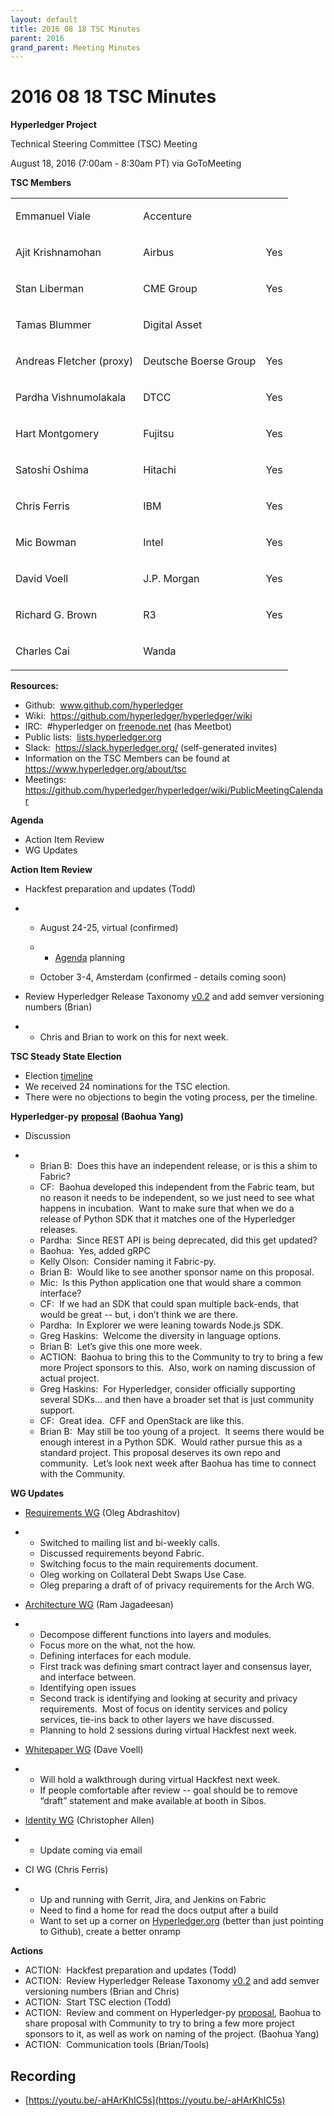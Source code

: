 ```yaml
---
layout: default
title: 2016 08 18 TSC Minutes
parent: 2016
grand_parent: Meeting Minutes
---
```

# 2016 08 18 TSC Minutes

**Hyperledger Project**

Technical Steering Committee (TSC) Meeting

August 18, 2016 (7:00am - 8:30am PT) via GoToMeeting

**TSC Members**

<div class="table-wrap">

<table class="confluenceTable">
<tbody>
<tr class="odd">
<td class="confluenceTd"><p><span>Emmanuel Viale</span></p></td>
<td class="confluenceTd"><p><span>Accenture</span></p></td>
<td class="confluenceTd"><br />
</td>
</tr>
<tr class="even">
<td class="confluenceTd"><p><span>Ajit Krishnamohan</span></p></td>
<td class="confluenceTd"><p><span>Airbus</span></p></td>
<td class="confluenceTd"><p><span>Yes</span></p></td>
</tr>
<tr class="odd">
<td class="confluenceTd"><p><span>Stan Liberman</span></p></td>
<td class="confluenceTd"><p><span>CME Group</span></p></td>
<td class="confluenceTd"><p><span>Yes</span></p></td>
</tr>
<tr class="even">
<td class="confluenceTd"><p><span>Tamas Blummer</span></p></td>
<td class="confluenceTd"><p><span>Digital Asset</span></p></td>
<td class="confluenceTd"><br />
</td>
</tr>
<tr class="odd">
<td class="confluenceTd"><p><span>Andreas Fletcher
(proxy)</span></p></td>
<td class="confluenceTd"><p><span>Deutsche Boerse Group</span></p></td>
<td class="confluenceTd"><p><span>Yes</span></p></td>
</tr>
<tr class="even">
<td class="confluenceTd"><p><span>Pardha Vishnumolakala</span></p></td>
<td class="confluenceTd"><p><span>DTCC</span></p></td>
<td class="confluenceTd"><p><span>Yes</span></p></td>
</tr>
<tr class="odd">
<td class="confluenceTd"><p><span>Hart Montgomery</span></p></td>
<td class="confluenceTd"><p><span>Fujitsu</span></p></td>
<td class="confluenceTd"><p><span>Yes</span></p></td>
</tr>
<tr class="even">
<td class="confluenceTd"><p><span>Satoshi Oshima</span></p></td>
<td class="confluenceTd"><p><span>Hitachi</span></p></td>
<td class="confluenceTd"><p><span>Yes</span></p></td>
</tr>
<tr class="odd">
<td class="confluenceTd"><p><span>Chris Ferris</span></p></td>
<td class="confluenceTd"><p><span>IBM</span></p></td>
<td class="confluenceTd"><p><span>Yes</span></p></td>
</tr>
<tr class="even">
<td class="confluenceTd"><p><span>Mic Bowman</span></p></td>
<td class="confluenceTd"><p><span>Intel</span></p></td>
<td class="confluenceTd"><p><span>Yes</span></p></td>
</tr>
<tr class="odd">
<td class="confluenceTd"><p><span>David Voell</span></p></td>
<td class="confluenceTd"><p><span>J.P. Morgan</span></p></td>
<td class="confluenceTd"><p><span>Yes</span></p></td>
</tr>
<tr class="even">
<td class="confluenceTd"><p><span>Richard G. Brown</span></p></td>
<td class="confluenceTd"><p><span>R3</span></p></td>
<td class="confluenceTd"><p><span>Yes</span></p></td>
</tr>
<tr class="odd">
<td class="confluenceTd"><p><span>Charles Cai</span></p></td>
<td class="confluenceTd"><p><span>Wanda</span></p></td>
<td class="confluenceTd"><br />
</td>
</tr>
</tbody>
</table>

</div>

  

**Resources:**

- Github: 
  <a href="http://www.github.com/hyperledger" class="external-link"
  rel="nofollow"><span>www.github.com/hyperledger</span></a>
- Wiki:  <a href="https://github.com/hyperledger/hyperledger/wiki"
  class="external-link"
  rel="nofollow">https://github.com/hyperledger/hyperledger/wiki</a>
- IRC:  \#hyperledger on
  <a href="http://freenode.net" class="external-link"
  rel="nofollow">freenode.net</a> (has Meetbot)
- Public lists: 
  <a href="http://lists.hyperledger.org" class="external-link"
  rel="nofollow">lists.hyperledger.org</a>
- Slack:  <a href="https://slack.hyperledger.org/" class="external-link"
  rel="nofollow"><span>https://slack.hyperledger.org/</span></a>
  (self-generated invites)
- Information on the TSC Members can be found at
  <a href="https://www.hyperledger.org/about/tsc" class="external-link"
  rel="nofollow"><span>https://www.hyperledger.org/about/tsc</span></a>
- Meetings:  <a
  href="https://github.com/hyperledger/hyperledger/wiki/PublicMeetingCalendar"
  class="external-link"
  rel="nofollow">https://github.com/hyperledger/hyperledger/wiki/PublicMeetingCalendar</a>

  

**Agenda**

- Action Item Review
- WG Updates

  

**Action Item Review**

- Hackfest preparation and updates (Todd)

- - August 24-25, virtual (confirmed)

  - - <a
      href="https://docs.google.com/document/d/1-YQzap_OvH98_QVoKcfyQ2QlnYT6iAfL7cw_o-xw9FQ/edit"
      class="external-link" rel="nofollow"><span>Agenda</span></a>
      planning

  - October 3-4, Amsterdam (confirmed - details coming soon)

- Review Hyperledger Release Taxonomy <a
  href="https://docs.google.com/document/d/1u9pt-bXeOXefYBB1uYE6M-D6CtmkC1lGCjmicSlZgVA/edit"
  class="external-link" rel="nofollow"><span>v0.2</span></a> and add
  semver versioning numbers (Brian)

- - Chris and Brian to work on this for next week.

  

**TSC Steady State Election**

- Election <a
  href="https://docs.google.com/document/d/16z3lcdLjYwRkSrcq0hlXc62zi-QPAdPjvfvIy-b48jA/edit"
  class="external-link" rel="nofollow"><span>timeline</span></a>
- We received 24 nominations for the TSC election.
- There were no objections to begin the voting process, per the
  timeline.

  

**Hyperledger-py** <a
href="https://docs.google.com/document/d/1N-KbwlFb7Oo_pTG2NjjLTqwlhqp_kjyv5fco7VH8WrE/edit"
class="external-link" rel="nofollow"><strong>proposal</strong></a>
**(Baohua Yang)**

- Discussion

- - Brian B:  Does this have an independent release, or is this a shim
    to Fabric?
  - CF:  Baohua developed this independent from the Fabric team, but no
    reason it needs to be independent, so we just need to see what
    happens in incubation.  Want to make sure that when we do a release
    of Python SDK that it matches one of the Hyperledger releases.
  - Pardha:  Since REST API is being deprecated, did this get updated?
  - Baohua:  Yes, added gRPC
  - Kelly Olson:  Consider naming it Fabric-py.
  - Brian B:  Would like to see another sponsor name on this proposal.
  - Mic:  Is this Python application one that would share a common
    interface?
  - CF:  If we had an SDK that could span multiple back-ends, that would
    be great -- but, i don’t think we are there.
  - Pardha:  In Explorer we were leaning towards Node.js SDK.
  - Greg Haskins:  Welcome the diversity in language options.
  - Brian B:  Let’s give this one more week.
  - ACTION:  Baohua to bring this to the Community to try to bring a few
    more Project sponsors to this.  Also, work on naming discussion of
    actual project.
  - Greg Haskins:  For Hyperledger, consider officially supporting
    several SDKs… and then have a broader set that is just community
    support.
  - CF:  Great idea.  CFF and OpenStack are like this.
  - Brian B:  May still be too young of a project.  It seems there would
    be enough interest in a Python SDK.  Would rather pursue this as a
    standard project. This proposal deserves its own repo and
    community.  Let’s look next week after Baohua has time to connect
    with the Community.

  
  

**WG Updates**

- <a
  href="https://github.com/hyperledger/hyperledger/wiki/Requirements-WG"
  class="external-link" rel="nofollow"><span>Requirements WG</span></a>
  (Oleg Abdrashitov)

- - Switched to mailing list and bi-weekly calls.
  - Discussed requirements beyond Fabric.
  - Switching focus to the main requirements document.
  - Oleg working on Collateral Debt Swaps Use Case.
  - Oleg preparing a draft of of privacy requirements for the Arch WG.

- <a
  href="https://github.com/hyperledger/hyperledger/wiki/Architecture-WG"
  class="external-link" rel="nofollow"><span>Architecture WG</span></a>
  (Ram Jagadeesan)

- - Decompose different functions into layers and modules.
  - Focus more on the what, not the how.
  - Defining interfaces for each module.
  - First track was defining smart contract layer and consensus layer,
    and interface between.
  - Identifying open issues
  - Second track is identifying and looking at security and privacy
    requirements.  Most of focus on identity services and policy
    services, tie-ins back to other layers we have discussed.
  - Planning to hold 2 sessions during virtual Hackfest next week.

- <a href="https://github.com/hyperledger/hyperledger/wiki/Whitepaper-WG"
  class="external-link" rel="nofollow"><span>Whitepaper WG</span></a>
  (Dave Voell)

- - Will hold a walkthrough during virtual Hackfest next week.
  - If people comfortable after review -- goal should be to remove
    “draft” statement and make available at booth in Sibos.

- <a
  href="https://github.com/hyperledger/hyperledger/wiki/PublicMeetingCalendar#hyperledger-identity-wg-biweekly-meeting"
  class="external-link" rel="nofollow"><span>Identity WG</span></a>
  (Christopher Allen)

- - Update coming via email

- CI WG (Chris Ferris)

- - Up and running with Gerrit, Jira, and Jenkins on Fabric
  - Need to find a home for read the docs output after a build
  - Want to set up a corner on
    <a href="http://Hyperledger.org" class="external-link"
    rel="nofollow">Hyperledger.org</a> (better than just pointing to
    Github), create a better onramp

  

**Actions**

- ACTION:  Hackfest preparation and updates (Todd)
- ACTION:  Review Hyperledger Release Taxonomy <a
  href="https://docs.google.com/document/d/1u9pt-bXeOXefYBB1uYE6M-D6CtmkC1lGCjmicSlZgVA/edit"
  class="external-link" rel="nofollow"><span>v0.2</span></a> and add
  semver versioning numbers (Brian and Chris)
- ACTION:  Start TSC election (Todd)
- ACTION:  Review and comment on Hyperledger-py <a
  href="https://docs.google.com/document/d/1N-KbwlFb7Oo_pTG2NjjLTqwlhqp_kjyv5fco7VH8WrE/edit"
  class="external-link" rel="nofollow"><span>proposal</span></a>, Baohua
  to share proposal with Community to try to bring a few more project
  sponsors to it, as well as work on naming of the project. (Baohua
  Yang)
- ACTION:  Communication tools (Brian/Tools)

## Recording
* [https://youtu.be/-aHArKhIC5s](https://youtu.be/-aHArKhIC5s)

